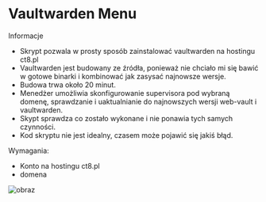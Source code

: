 # Vaultwarden Menu
Informacje
- Skrypt pozwala w prosty sposób zainstalować vaultwarden na hostingu ct8.pl
- Vaultwarden jest budowany ze źródła, ponieważ nie chciało mi się bawić w gotowe binarki i kombinować jak zasysać najnowsze wersje.
- Budowa trwa około 20 minut. 
- Menedżer umożliwia skonfigurowanie supervisora pod wybraną domenę, sprawdzanie i uaktualnianie do najnowszych wersji web-vault i vaultwarden.
- Skypt sprawdza co zostało wykonane i nie ponawia tych samych czynności.
- Kod skryptu nie jest idealny, czasem może pojawić się jakiś błąd.

Wymagania:
- Konto na hostingu ct8.pl
- domena

![obraz](https://user-images.githubusercontent.com/11527277/156074624-5997f500-5914-4100-91d9-c7c4f7def132.png)
